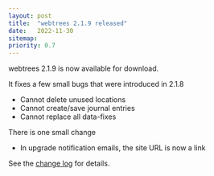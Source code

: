 ```yaml
---
layout: post
title:  "webtrees 2.1.9 released"
date:   2022-11-30
sitemap:
priority: 0.7
---
```


webtrees 2.1.9 is now available for download.

It fixes a few small bugs that were introduced in 2.1.8

* Cannot delete unused locations
* Cannot create/save journal entries
* Cannot replace all data-fixes

There is one small change

* In upgrade notification emails, the site URL is now a link

See the [change log](https://github.com/fisharebest/webtrees/compare/2.1.8...2.1.9) for details.
